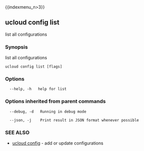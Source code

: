 {{indexmenu_n>3}}

## ucloud config list

list all configurations

### Synopsis

list all configurations

```
ucloud config list [flags]
```

### Options

```
  --help, -h   help for list 

```

### Options inherited from parent commands

```
  --debug, -d   Running in debug mode 

  --json, -j    Print result in JSON format whenever possible 

```

### SEE ALSO

* [ucloud config](software/cli/cmd/ucloud/config)	 - add or update configurations

